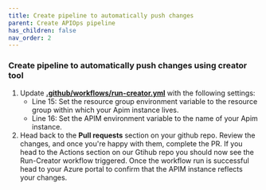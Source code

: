 ```yaml
---
title: Create pipeline to automatically push changes
parent: Create APIOps pipeline
has_children: false
nav_order: 2
---
```



### Create pipeline to automatically push changes using creator tool

1. Update [**.github/workflows/run-creator.yml**](https://github.com/Azure/apiops/blob/main/.github/workflows/run-creator.yaml) with the following settings:
    - Line 15: Set the resource group environment variable to the resource group within which your Apim instance lives.
    - Line 16:  Set the APIM environment variable to the name of your  Apim instance.
2. Head back to the **Pull requests** section on your github repo. Review the changes, and once you're happy with them, complete the PR. If you head to the Actions section on our Gtihub repo you should now see the Run-Creator workflow triggered. Once the workflow run is successful head to your Azure portal to confirm that the APIM instance reflects your changes.